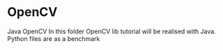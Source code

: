 OpenCV
======

Java OpenCV
In this folder OpenCV lib tutorial will be realised with Java.
Python files are as a benchmark
